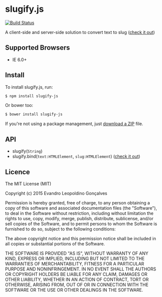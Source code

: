 # slugify.js
[![Build
Status](https://travis-ci.org/EvandroLG/slugify.js.svg?branch=master)](https://travis-ci.org/EvandroLG/slugify.js)

A client-side and server-side solution to convert text to slug ([check it out](http://evandrolg.github.io/slugify.js/))

## Supported Browsers
* IE 6.0+

## Install
To install slugify.js, run:
```sh
$ npm install slugify-js
```

Or bower too:
```sh
$ bower install slugify-js
```

If you're not using a package management, just [download a ZIP](https://github.com/evandrolg/slugify.js/archive/master.zip) file.

## API
* slugify(<code>String</code>)
* slugify.bind(<code>text:HTMLElement</code>, <code>slug:HTMLElement</code>) ([check it out](http://evandrolg.github.io/slugify.js/))

## Licence
The MIT License (MIT)

Copyright (c) 2015 Evandro Leopoldino Gonçalves 

Permission is hereby granted, free of charge, to any person obtaining a copy of this software and associated documentation files (the "Software"), to deal in the Software without restriction, including without limitation the rights to use, copy, modify, merge, publish, distribute, sublicense, and/or sell copies of the Software, and to permit persons to whom the Software is furnished to do so, subject to the following conditions:

The above copyright notice and this permission notice shall be included in all copies or substantial portions of the Software.

THE SOFTWARE IS PROVIDED "AS IS", WITHOUT WARRANTY OF ANY KIND, EXPRESS OR IMPLIED, INCLUDING BUT NOT LIMITED TO THE WARRANTIES OF MERCHANTABILITY, FITNESS FOR A PARTICULAR PURPOSE AND NONINFRINGEMENT. IN NO EVENT SHALL THE AUTHORS OR COPYRIGHT HOLDERS BE LIABLE FOR ANY CLAIM, DAMAGES OR OTHER LIABILITY, WHETHER IN AN ACTION OF CONTRACT, TORT OR OTHERWISE, ARISING FROM, OUT OF OR IN CONNECTION WITH THE SOFTWARE OR THE USE OR OTHER DEALINGS IN THE SOFTWARE.
